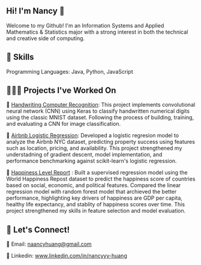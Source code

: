 ## Hi! I'm Nancy 👋
Welcome to my Github! I'm an Information Systems and Applied Mathematics & Statistics major with a strong interest in both the technical and creative side of computing.

## 📌 Skills
Programming Languages: Java, Python, JavaScript

## 👩🏻‍💻 Projects I've Worked On
📂 [Handwriting Computer Recognition](https://github.com/naanci/Computer-Vision-CNN): This project implements convolutional neural network (CNN) using Keras to classify handwritten numerical digits using the classic MNIST dataset. Following the process of building, training, and evaluating a CNN for image classification.

📂 [Airbnb Logistic Regression](https://github.com/naanci/Airbnb-Logistic-Regression-Model): Developed a logistic regresion model to analyze the Airbnb NYC dataset, predicting property success using features such as location, pricing, and availability. This project strengthened my understadning of gradient descent, model implementation, and performance benchmarking against scikit-learn's logistic regression.

📂 [Happiness Level Report](https://github.com/naanci/Happiness-Level-Report) : Built a supervised regression model using the World Happiness Repost dataset to predict the happiness score of countries based on social, economic, and political features. Compared the linear regression model with random forest model that archieved the better performance, highlighting key drivers of happiness are GDP per capita, healthy life expectancy, and stablity of happiness scores over time. This project strengthened my skills in feature selection and model evaluation.

## 💬 Let's Connect!
📧 Email: naancyhuang@gmail.com

📲 Linkedin: www.linkedin.com/in/nancyyy-huang
<!--
**naanci/naanci** is a ✨ _special_ ✨ repository because its `README.md` (this file) appears on your GitHub profile.

Here are some ideas to get you started:

- 🔭 I’m currently working on ...
- 🌱 I’m currently learning ...
- 👯 I’m looking to collaborate on ...
- 🤔 I’m looking for help with ...
- 💬 Ask me about ...
- 📫 How to reach me: ...
- 😄 Pronouns: ...
- ⚡ Fun fact: ...
-->
